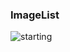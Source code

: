 ### ImageList

![starting](https://media.giphy.com/media/gK58GQ1zf6mgLVChkG/giphy-downsized-large.gif)
